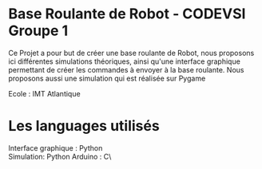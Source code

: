 Base Roulante de Robot - CODEVSI Groupe 1
===
Ce Projet a pour but de créer une base roulante de Robot, nous proposons ici différentes simulations théoriques, ainsi qu'une interface graphique permettant de créer les commandes à envoyer à la base roulante. Nous proposons aussi une simulation qui est réalisée sur Pygame

Ecole : IMT Atlantique

# Les languages utilisés
Interface graphique : Python\
Simulation: Python
Arduino : C\
